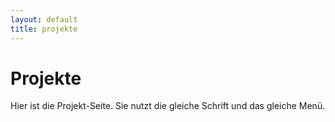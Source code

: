 ```yaml
---
layout: default
title: projekte
---
```


# Projekte

Hier ist die Projekt-Seite. Sie nutzt die gleiche Schrift und das gleiche Menü.